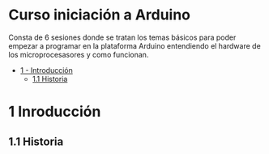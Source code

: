 # Curso iniciación a Arduino
Consta de 6 sesiones donde se tratan los temas básicos para poder empezar a programar en la plataforma Arduino entendiendo el hardware de los microprocesasores y como funcionan.

- [1 - Introducción](#1-Introducción)
  - [1.1 Historia](##-Historia)


# 1 Inroducción

## 1.1 Historia

